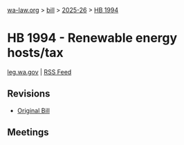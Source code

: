 [wa-law.org](/) > [bill](/bill/) > [2025-26](/bill/2025-26/) > [HB 1994](/bill/2025-26/hb/1994/)

# HB 1994 - Renewable energy hosts/tax
[leg.wa.gov](https://app.leg.wa.gov/billsummary?BillNumber=1994&Year=2025&Initiative=false) | [RSS Feed](./rss.xml)

## Revisions
* [Original Bill](1/)

## Meetings